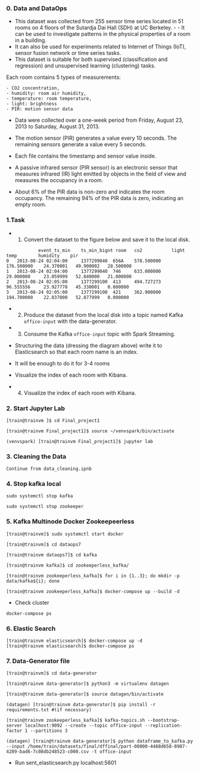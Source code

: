 ### 0. Data and DataOps 

- This dataset was collected from 255 sensor time series located in 51 rooms on 4 floors of the Sutardja Dai Hall (SDH) at UC Berkeley. - - It can be used to investigate patterns in the physical properties of a room in a building. 
- It can also be used for experiments related to Internet of Things (IoT), sensor fusion network or time series tasks. 
- This dataset is suitable for both supervised (classification and regression) and unsupervised learning (clustering) tasks.

Each room contains 5 types of measurements:

```
- CO2 concentration,
- humidity: room air humidity,
- temperature: room temperature,
- light: brightness
- PIR: motion sensor data
```
- Data were collected over a one-week period from Friday, August 23, 2013 to Saturday, August 31, 2013. 
- The motion sensor (PIR) generates a value every 10 seconds. The remaining sensors generate a value every 5 seconds. 
- Each file contains the timestamp and sensor value inside.

- A passive infrared sensor (PIR sensor) is an electronic sensor that measures infrared (IR) light emitted by objects in the field of view and measures the occupancy in a room. 
- About 6% of the PIR data is non-zero and indicates the room occupancy. The remaining 94% of the PIR data is zero, indicating an empty room.

### 1.Task

- 01. Convert the dataset to the figure below and save it to the local disk.

``` 
            event_ts_min 	ts_min_bignt room 	co2           light 	    temp 	    humidity 	pir
0 	2013-08-24 02:04:00 	1377299040 	656A 	578.500000 	  176.500000 	24.370001 	49.900002 	28.500000 
1 	2013-08-24 02:04:00 	1377299040 	746 	633.000000 	  29.000000 	23.059999 	52.840000 	21.000000
2 	2013-08-24 02:05:00 	1377299100 	413 	494.727273 	  96.555556 	23.927778 	45.330001 	0.000000
3 	2013-08-24 02:05:00 	1377299100 	421 	362.900000 	  194.700000 	22.837000 	52.877999 	0.000000
``` 

- 02. Produce the dataset from the local disk into a topic named Kafka `office-input` with the data-generator.

- 03. Consume the Kafka `office-input` topic with Spark Streaming. 

- Structuring the data (dressing the diagram above) write it to Elasticsearch so that each room name is an index. 

- It will be enough to do it for 3-4 rooms

- Visualize the index of each room with Kibana.

- 04. Visualize the index of each room with Kibana.



### 2. Start Jupyter Lab
```
[train@trainvm ]$ cd Final_project1
```
```
[train@trainvm Final_project1]$ source ~/venvspark/bin/activate
```
```
(venvspark) [train@trainvm Final_project1]$ jupyter lab
```

### 3. Cleaning the Data
```
Continue from data_cleaning.ipnb
```

### 4. Stop kafka local
```
sudo systemctl stop kafka

sudo systemctl stop zookeeper
```

### 5. Kafka Multinode Docker Zookeepeerless

```
[train@trainvm]$ sudo systemctl start docker

[train@trainvm]$ cd dataops7

[train@trainvm dataops7]$ cd kafka

[train@trainvm kafka]$ cd zookeeperless_kafka/

[train@trainvm zookeeperless_kafka]$ for i in {1..3}; do mkdir -p data/kafka${i}; done

[train@trainvm zookeeperless_kafka]$ docker-compose up --build -d
```

* Check cluster
```
docker-compose ps

```
### 6. Elastic Search
```
[train@trainvm elasticsearch]$ docker-compose up -d
[train@trainvm elasticsearch]$ docker-compose ps
```

### 7. Data-Generator file

```
[train@trainvm]$ cd data-generator

[train@trainvm data-generator]$ python3 -m virtualenv datagen

[train@trainvm data-generator]$ source datagen/bin/activate

(datagen) [train@trainvm data-generator]$ pip install -r requirements.txt #(if necessary)

[train@trainvm zookeeperless_kafka]$ kafka-topics.sh --bootstrap-server localhost:9092 --create --topic office-input --replication-factor 1 --partitions 3

(datagen) [train@trainvm data-generator]$ python dataframe_to_kafka.py --input /home/train/datasets/final/dffinal/part-00000-4468d658-8987-4289-bad6-7c08db248523-c000.csv -t office-input

```
* Run sent_elasticsearch.py
localhost:5601














